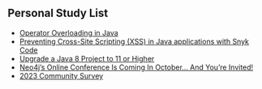 ## Personal Study List
<!-- BLOG-POST-LIST:START -->
- [Operator Overloading in Java](https://foojay.io/today/operator-overloading-in-java/)
- [Preventing Cross-Site Scripting &lpar;XSS&rpar; in Java applications with Snyk Code](https://foojay.io/today/preventing-cross-site-scripting-xss-in-java-applications-with-snyk-code/)
- [Upgrade a Java 8 Project to 11 or Higher](https://foojay.io/today/upgrade-a-java-8-project-to-11-or-higher/)
- [Neo4j’s Online Conference Is Coming In October… And You’re Invited!](https://foojay.io/today/neo4js-online-conference-is-coming-in-october-and-youre-invited/)
- [2023 Community Survey](https://foojay.io/today/2023-community-survey/)
<!-- BLOG-POST-LIST:END -->  
